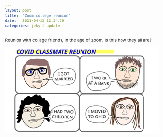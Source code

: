 ```yaml
---
layout: post
title:  "Zoom college reunion"
date:   2021-04-23 12:34:56
categories: jekyll update
---
```

Reunion with college friends, in the age of zoom.  Is this how they
all are?  

![Cartoon of zoom call](/images/2021-04-23-reunion/reunion.svg) 


